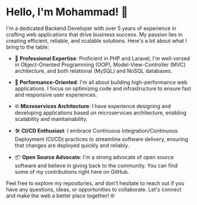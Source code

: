 # Hello, I'm Mohammad! 👋

I'm a dedicated Backend Developer with over 5 years of experience in crafting web applications that drive business success. My passion lies in creating efficient, reliable, and scalable solutions. Here's a bit about what I bring to the table:

- 💼 **Professional Expertise**: Proficient in PHP and Laravel, I'm well-versed in Object-Oriented Programming (OOP), Model-View-Controller (MVC) architecture, and both relational (MySQL) and NoSQL databases. 

- 🚀 **Performance-Oriented**: I'm all about building high-performance web applications. I focus on optimizing code and infrastructure to ensure fast and responsive user experiences.

- 🌐 **Microservices Architecture**: I have experience designing and developing applications based on microservices architecture, enabling scalability and maintainability.

- 🛠️ **CI/CD Enthusiast**: I embrace Continuous Integration/Continuous Deployment (CI/CD) practices to streamline software delivery, ensuring that changes are deployed quickly and reliably.

- 📦 **Open Source Advocate**: I'm a strong advocate of open source software and believe in giving back to the community. You can find some of my contributions right here on GitHub.

Feel free to explore my repositories, and don't hesitate to reach out if you have any questions, ideas, or opportunities to collaborate. Let's connect and make the web a better place together! 🌐
